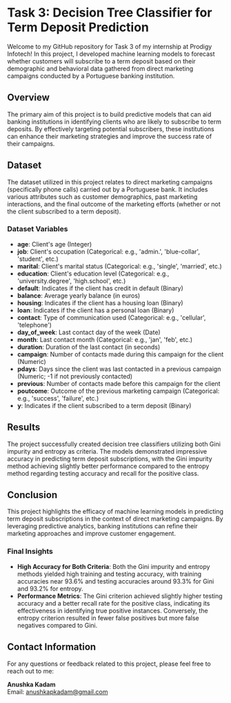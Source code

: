 # Task 3: Decision Tree Classifier for Term Deposit Prediction

Welcome to my GitHub repository for Task 3 of my internship at Prodigy Infotech! In this project, I developed machine learning models to forecast whether customers will subscribe to a term deposit based on their demographic and behavioral data gathered from direct marketing campaigns conducted by a Portuguese banking institution.

## Overview
The primary aim of this project is to build predictive models that can aid banking institutions in identifying clients who are likely to subscribe to term deposits. By effectively targeting potential subscribers, these institutions can enhance their marketing strategies and improve the success rate of their campaigns.

## Dataset
The dataset utilized in this project relates to direct marketing campaigns (specifically phone calls) carried out by a Portuguese bank. It includes various attributes such as customer demographics, past marketing interactions, and the final outcome of the marketing efforts (whether or not the client subscribed to a term deposit).

### Dataset Variables
- **age**: Client's age (Integer)
- **job**: Client's occupation (Categorical: e.g., 'admin.', 'blue-collar', 'student', etc.)
- **marital**: Client's marital status (Categorical: e.g., 'single', 'married', etc.)
- **education**: Client's education level (Categorical: e.g., 'university.degree', 'high.school', etc.)
- **default**: Indicates if the client has credit in default (Binary)
- **balance**: Average yearly balance (in euros)
- **housing**: Indicates if the client has a housing loan (Binary)
- **loan**: Indicates if the client has a personal loan (Binary)
- **contact**: Type of communication used (Categorical: e.g., 'cellular', 'telephone')
- **day_of_week**: Last contact day of the week (Date)
- **month**: Last contact month (Categorical: e.g., 'jan', 'feb', etc.)
- **duration**: Duration of the last contact (in seconds)
- **campaign**: Number of contacts made during this campaign for the client (Numeric)
- **pdays**: Days since the client was last contacted in a previous campaign (Numeric; -1 if not previously contacted)
- **previous**: Number of contacts made before this campaign for the client
- **poutcome**: Outcome of the previous marketing campaign (Categorical: e.g., 'success', 'failure', etc.)
- **y**: Indicates if the client subscribed to a term deposit (Binary)

## Results
The project successfully created decision tree classifiers utilizing both Gini impurity and entropy as criteria. The models demonstrated impressive accuracy in predicting term deposit subscriptions, with the Gini impurity method achieving slightly better performance compared to the entropy method regarding testing accuracy and recall for the positive class.

## Conclusion
This project highlights the efficacy of machine learning models in predicting term deposit subscriptions in the context of direct marketing campaigns. By leveraging predictive analytics, banking institutions can refine their marketing approaches and improve customer engagement.

### Final Insights
- **High Accuracy for Both Criteria**: Both the Gini impurity and entropy methods yielded high training and testing accuracy, with training accuracies near 93.6% and testing accuracies around 93.3% for Gini and 93.2% for entropy.
- **Performance Metrics**: The Gini criterion achieved slightly higher testing accuracy and a better recall rate for the positive class, indicating its effectiveness in identifying true positive instances. Conversely, the entropy criterion resulted in fewer false positives but more false negatives compared to Gini.

## Contact Information
For any questions or feedback related to this project, please feel free to reach out to me:

**Anushka Kadam**  
Email: anushkapkadam@gmail.com
